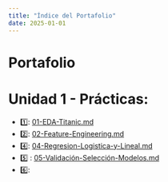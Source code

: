 ```yaml
---
title: "Índice del Portafolio"
date: 2025-01-01
---
```


# Portafolio

# Unidad 1 - Prácticas:
- 1️⃣: [01-EDA-Titanic.md](Practica-1/01-EDA-Titanic.md)
- 2️⃣: [02-Feature-Engineering.md](Practica-2/02-Feature-Engineering.md)
- 4️⃣: [04-Regresion-Logistica-y-Lineal.md](Practica-4/04-Regresion-Logistica-y-Lineal.md)
- 5️⃣ : [05-Validación-Selección-Modelos.md](Practica-5/05-Validación-Selección-Modelos.md)
- 6️⃣:
